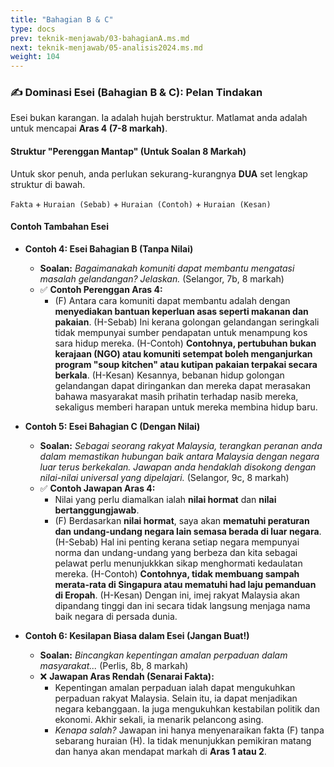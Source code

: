 ```yaml
---
title: "Bahagian B & C"
type: docs
prev: teknik-menjawab/03-bahagianA.ms.md
next: teknik-menjawab/05-analisis2024.ms.md
weight: 104
---
```

### ✍️ **Dominasi Esei (Bahagian B & C): Pelan Tindakan**

Esei bukan karangan. Ia adalah hujah berstruktur. Matlamat anda adalah untuk mencapai **Aras 4 (7-8 markah)**.

#### **Struktur "Perenggan Mantap" (Untuk Soalan 8 Markah)**

Untuk skor penuh, anda perlukan sekurang-kurangnya **DUA** set lengkap struktur di bawah.

`Fakta` + `Huraian (Sebab)` + `Huraian (Contoh)` + `Huraian (Kesan)`

#### **Contoh Tambahan Esei**

* **Contoh 4: Esei Bahagian B (Tanpa Nilai)**
    * **Soalan:** *Bagaimanakah komuniti dapat membantu mengatasi masalah gelandangan? Jelaskan.* (Selangor, 7b, 8 markah)
    * ✅ **Contoh Perenggan Aras 4:**
        * (F) Antara cara komuniti dapat membantu adalah dengan **menyediakan bantuan keperluan asas seperti makanan dan pakaian**. (H-Sebab) Ini kerana golongan gelandangan seringkali tidak mempunyai sumber pendapatan untuk menampung kos sara hidup mereka. (H-Contoh) **Contohnya, pertubuhan bukan kerajaan (NGO) atau komuniti setempat boleh menganjurkan program "soup kitchen" atau kutipan pakaian terpakai secara berkala**. (H-Kesan) Kesannya, bebanan hidup golongan gelandangan dapat diringankan dan mereka dapat merasakan bahawa masyarakat masih prihatin terhadap nasib mereka, sekaligus memberi harapan untuk mereka membina hidup baru.

* **Contoh 5: Esei Bahagian C (Dengan Nilai)**
    * **Soalan:** *Sebagai seorang rakyat Malaysia, terangkan peranan anda dalam memastikan hubungan baik antara Malaysia dengan negara luar terus berkekalan. Jawapan anda hendaklah disokong dengan nilai-nilai universal yang dipelajari.* (Selangor, 9c, 8 markah)
    * ✅ **Contoh Jawapan Aras 4:**
        * Nilai yang perlu diamalkan ialah **nilai hormat** dan **nilai bertanggungjawab**.
        * (F) Berdasarkan **nilai hormat**, saya akan **mematuhi peraturan dan undang-undang negara lain semasa berada di luar negara**. (H-Sebab) Hal ini penting kerana setiap negara mempunyai norma dan undang-undang yang berbeza dan kita sebagai pelawat perlu menunjukkkan sikap menghormati kedaulatan mereka. (H-Contoh) **Contohnya, tidak membuang sampah merata-rata di Singapura atau mematuhi had laju pemanduan di Eropah**. (H-Kesan) Dengan ini, imej rakyat Malaysia akan dipandang tinggi dan ini secara tidak langsung menjaga nama baik negara di persada dunia.

* **Contoh 6: Kesilapan Biasa dalam Esei (Jangan Buat!)**
    * **Soalan:** *Bincangkan kepentingan amalan perpaduan dalam masyarakat...* (Perlis, 8b, 8 markah)
    * ❌ **Jawapan Aras Rendah (Senarai Fakta):**
        * Kepentingan amalan perpaduan ialah dapat mengukuhkan perpaduan rakyat Malaysia. Selain itu, ia dapat menjadikan negara kebanggaan. Ia juga mengukuhkan kestabilan politik dan ekonomi. Akhir sekali, ia menarik pelancong asing.
        * *Kenapa salah?* Jawapan ini hanya menyenaraikan fakta (F) tanpa sebarang huraian (H). Ia tidak menunjukkan pemikiran matang dan hanya akan mendapat markah di **Aras 1 atau 2**.
